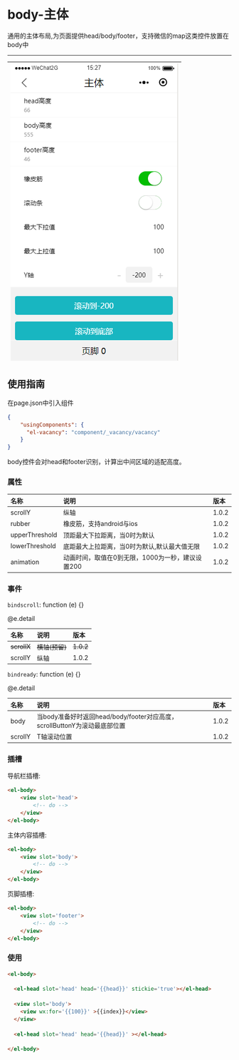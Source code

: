# body-主体

通用的主体布局,为页面提供head/body/footer，支持微信的map这类控件放置在body中

---

| ![](/assets/body01.png) |
| :---: |


## 使用指南

在page.json中引入组件

```json
{
    "usingComponents": {
      "el-vacancy": "component/_vacancy/vacancy"
    }
}
```

body控件会对head和footer识别，计算出中间区域的适配高度。

### 属性

| 名称 | 说明 | 版本 |
| :--- | :--- | :--- |
| scrollY | 纵轴 | 1.0.2 |
| rubber | 橡皮筋，支持android与ios | 1.0.2 |
| upperThreshold | 顶距最大下拉距离，当0时为默认 | 1.0.2 |
| lowerThreshold | 底距最大上拉距离，当0时为默认,默认最大值无限 | 1.0.2 |
| animation | 动画时间，取值在0到无限，1000为一秒，建议设置200 | 1.0.2 |

### 事件

`bindscroll`: function \(e\) {}

@e.detail

| 名称 | 说明 | 版本 |
| :--- | :--- | :--- |
| ~~scrollX~~ | ~~横轴\(预留\)~~ | ~~1.0.2~~ |
| scrollY | 纵轴 | 1.0.2 |

`bindready`: function \(e\) {}

@e.detail

| 名称 | 说明 | 版本 |
| :--- | :--- | :--- |
| body | 当body准备好时返回head/body/footer对应高度，scrollButtonY为滚动最底部位置 | 1.0.2 |
| scrollY | T轴滚动位置 | 1.0.2 |

### 插槽

导航栏插槽:

```html
<el-body>
    <view slot='head'>
        <!-- do -->
    </view>
</el-body>
```

主体内容插槽:

```html
<el-body>
    <view slot='body'>
        <!-- do -->
    </view>
</el-body>
```

页脚插槽:

```html
<el-body>
    <view slot='footer'>
        <!-- do -->
    </view>
</el-body>
```

### 使用

```html
<el-body>

  <el-head slot='head' head='{{head}}' stickie='true'></el-head>

  <view slot='body'>
    <view wx:for='{{100}}' >{{index}}</view>
  </view>

  <el-head slot='head' head='{{head}}' ></el-head>

</el-body>
```




